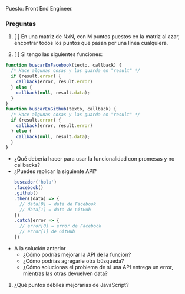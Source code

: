 Puesto: Front End Engineer.

### Preguntas
1. [ ] En una matriz de NxN, con M puntos puestos en la matriz al azar, encontrar todos los puntos que pasan por una línea cualquiera.

1. [ ] Si tengo las siguientes funciones:

```javascript
function buscarEnFacebook(texto, callback) {
  /* Hace algunas cosas y las guarda en "result" */
  if (result.error) {
    callback(error, result.error)
  } else {
    callback(null, result.data);
  }
}
function buscarEnGithub(texto, callback) {
  /* Hace algunas cosas y las guarda en "result" */
  if (result.error) {
    callback(error, result.error)
  } else {
    callback(null, result.data);
  }
}
```

  - ¿Qué debería hacer para usar la funcionalidad con promesas y no callbacks?
  - ¿Puedes replicar la siguiente API?
    ```javascript
    buscador('hola')
    .facebook()
    .github()
    .then((data) => {
      // data[0] = data de Facebook
      // data[1] = data de GitHub
    })
    .catch(error => {
      // error[0] = error de Facebook
      // error[1] de GitHub
    })
    ```
  - A la solución anterior
    - ¿Cómo podrías mejorar la API de la función?
    - ¿Cómo podrías agregarle otra búsqueda?
    - ¿Cómo solucionas el problema de si una API entrega un error, mientras las otras devuelven data?

1. ¿Qué puntos débiles mejorarías de JavaScript?
